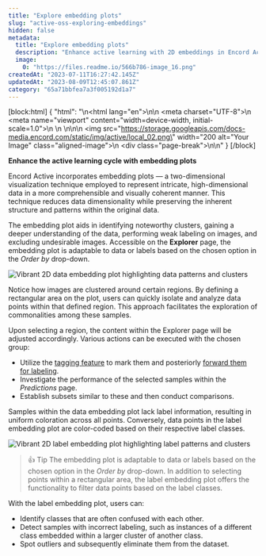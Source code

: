```yaml
---
title: "Explore embedding plots"
slug: "active-oss-exploring-embeddings"
hidden: false
metadata: 
  title: "Explore embedding plots"
  description: "Enhance active learning with 2D embeddings in Encord Active. Visualize clusters and gain deeper data understanding. Optimize workflows."
  image: 
    0: "https://files.readme.io/566b786-image_16.png"
createdAt: "2023-07-11T16:27:42.145Z"
updatedAt: "2023-08-09T12:45:07.861Z"
category: "65a71bbfea7a3f005192d1a7"
---
```


[block:html]
{
  "html": "<!DOCTYPE html>\n<html lang=\"en\">\n<head>\n    <meta charset=\"UTF-8\">\n    <meta name=\"viewport\" content=\"width=device-width, initial-scale=1.0\">\n    <title>Aligned Image with Page Break</title>\n    <style>\n        .aligned-image {\n            display: block;\n            margin: auto; /* This centers the image */\n        }\n\n        .page-break {\n            page-break-after: always; /* This adds a page break after the image */\n        }\n    </style>\n</head>\n<body>\n    <img src=\"https://storage.googleapis.com/docs-media.encord.com/static/img/active/local_02.png\" width=\"200 alt=\"Your Image\" class=\"aligned-image\">\n    <div class=\"page-break\"></div>\n</body>\n</html>"
}
[/block]

**Enhance the active learning cycle with embedding plots**

Encord Active incorporates embedding plots — a two-dimensional visualization technique employed to represent intricate, high-dimensional data in a more comprehensible and visually coherent manner. This technique reduces data dimensionality while preserving the inherent structure and patterns within the original data.

The embedding plot aids in identifying noteworthy clusters, gaining a deeper understanding of the data, performing weak labeling on images, and excluding undesirable images. Accessible on the **Explorer** page, the embedding plot is adaptable to data or labels based on the chosen option in the _Order by_ drop-down.

[//]: # (In this workflow, the [COCO Validation 2017 Dataset]&#40;https://docs.encord.com/docs/active-cli#coco-validation-2017-dataset&#41; is used as an example.)

![Vibrant 2D data embedding plot highlighting data patterns and clusters](https://storage.googleapis.com/docs-media.encord.com/static/img/active/workflows/explorer-data-embedding-plot.png)

Notice how images are clustered around certain regions. By defining a rectangular area on the plot, users can quickly isolate and analyze data points within that defined region. This approach facilitates the exploration of commonalities among these samples.

Upon selecting a region, the content within the Explorer page will be adjusted accordingly. Various actions can be executed with the chosen group:
- Utilize the [tagging feature](https://docs.encord.com/docs/active-tagging) to mark them and posteriorly [forward them for labeling](https://docs.encord.com/docs/active-relabeling).
- Investigate the performance of the selected samples within the _Predictions_ page.
- Establish subsets similar to these and then conduct comparisons.

Samples within the data embedding plot lack label information, resulting in uniform coloration across all points. Conversely, data points in the label embedding plot are color-coded based on their respective label classes.

![Vibrant 2D label embedding plot highlighting label patterns and clusters](https://storage.googleapis.com/docs-media.encord.com/static/img/active/workflows/explorer-label-embedding-plot.png)

> 👍 Tip
> The embedding plot is adaptable to data or labels based on the chosen option in the _Order by_ drop-down. In addition to selecting points within a rectangular area, the label embedding plot offers the functionality to filter data points based on the label classes.

With the label embedding plot, users can:
- Identify classes that are often confused with each other.
- Detect samples with incorrect labeling, such as instances of a different class embedded within a larger cluster of another class.
- Spot outliers and subsequently eliminate them from the dataset.
